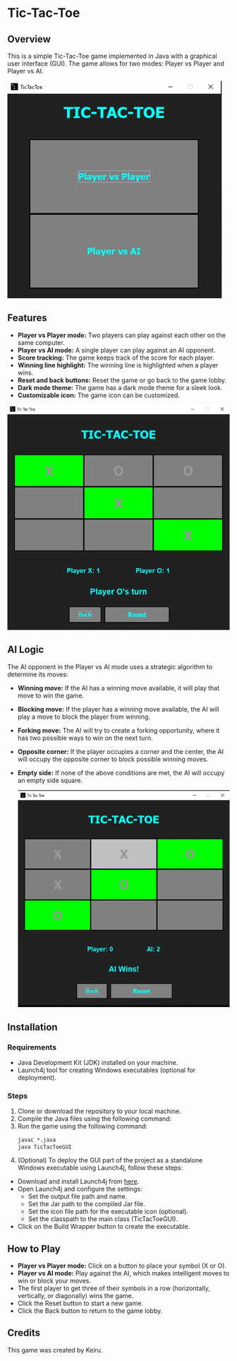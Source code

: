 # Tic-Tac-Toe

## Overview
This is a simple Tic-Tac-Toe game implemented in Java with a graphical user interface (GUI). The game allows for two modes: Player vs Player and Player vs AI.

![Screenshot 1](screenshot-1709063863076.png)

## Features
- **Player vs Player mode:** Two players can play against each other on the same computer.
- **Player vs AI mode:** A single player can play against an AI opponent.
- **Score tracking:** The game keeps track of the score for each player.
- **Winning line highlight:** The winning line is highlighted when a player wins.
- **Reset and back buttons:** Reset the game or go back to the game lobby.
- **Dark mode theme:** The game has a dark mode theme for a sleek look.
- **Customizable icon:** The game icon can be customized.

![Screenshot 2](screenshot-1709063895746.png)

## AI Logic
The AI opponent in the Player vs AI mode uses a strategic algorithm to determine its moves:
- **Winning move:** If the AI has a winning move available, it will play that move to win the game.
- **Blocking move:** If the player has a winning move available, the AI will play a move to block the player from winning.
- **Forking move:** The AI will try to create a forking opportunity, where it has two possible ways to win on the next turn.
- **Opposite corner:** If the player occupies a corner and the center, the AI will occupy the opposite corner to block possible winning moves.
- **Empty side:** If none of the above conditions are met, the AI will occupy an empty side square.

  ![Screenshot 3](screenshot-1709063928949.png)


## Installation
### Requirements
- Java Development Kit (JDK) installed on your machine.
- Launch4j tool for creating Windows executables (optional for deployment).

### Steps
1. Clone or download the repository to your local machine.
2. Compile the Java files using the following command:
3. Run the game using the following command:
   ```
   javac *.java
   java TicTacToeGUI
   ```
5. (Optional) To deploy the GUI part of the project as a standalone Windows executable using Launch4j, follow these steps:
- Download and install Launch4j from [here](http://launch4j.sourceforge.net/).
- Open Launch4j and configure the settings:
  - Set the output file path and name.
  - Set the Jar path to the compiled Jar file.
  - Set the icon file path for the executable icon (optional).
  - Set the classpath to the main class (TicTacToeGUI).
- Click on the Build Wrapper button to create the executable.

## How to Play
- **Player vs Player mode:** Click on a button to place your symbol (X or O).
- **Player vs AI mode:** Play against the AI, which makes intelligent moves to win or block your moves.
- The first player to get three of their symbols in a row (horizontally, vertically, or diagonally) wins the game.
- Click the Reset button to start a new game.
- Click the Back button to return to the game lobby.

## Credits
This game was created by Keiru.

